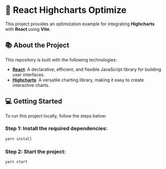 # 🚀 React Highcharts Optimize

This project provides an optimization example for integrating **Highcharts** with **React** using **Vite**.

## 📚 About the Project

This repository is built with the following technologies:

- [**React**](https://reactjs.org/): A declarative, efficient, and flexible JavaScript library for building user interfaces.
- [**Highcharts**](https://www.highcharts.com/): A versatile charting library, making it easy to create interactive charts.

## 💻 Getting Started

To run this project locally, follow the steps below:

### Step 1: Install the required dependencies:

```bash
yarn install
```

### Step 2: Start the project:

```bash
yarn start
```
